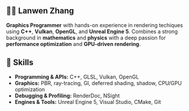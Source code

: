 ## 🤸‍♂️ Lanwen Zhang

**Graphics Programmer** with hands-on experience in rendering techiques using **C++**, **Vulkan**, **OpenGL**, and **Unreal Engine 5**. Combines a strong background in **mathematics** and **physics** with a deep passion for 
**performance optimization** and **GPU-driven rendering**.

</details>

## 🔧 Skills
- **Programming & APIs:** C++, GLSL, Vulkan, OpenGL 
- **Graphics:** PBR, ray-tracing, GI, deferred shading, shadow, CPU/GPU optimization 
- **Debugging & Profiling:** RenderDoc, NSight
- **Engines & Tools:** Unreal Engine 5, Visual Studio, CMake, Git 

